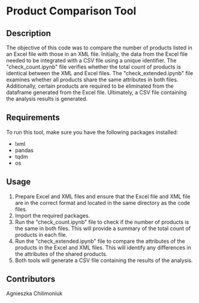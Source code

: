 # Product Comparison Tool

## Description
The objective of this code was to compare the number of products listed in an Excel file with those in an XML file. Initially, the data from the Excel file needed to be integrated with a CSV file using a unique identifier. The "check_count.ipynb" file verifies whether the total count of products is identical between the XML and Excel files. The "check_extended.ipynb" file examines whether all products share the same attributes in both files. Additionally, certain products are required to be eliminated from the dataframe generated from the Excel file. Ultimately, a CSV file containing the analysis results is generated.

## Requirements
To run this tool, make sure you have the following packages installed:
- lxml
- pandas
- tqdm
- os

## Usage
1. Prepare Excel and XML files and ensure that the Excel file and XML file are in the correct format and located in the same directory as the code files.
2. Import the required packages.
3. Run the "check_count.ipynb" file to check if the number of products is the same in both files. This will provide a summary of the total count of products in each file.
4. Run the "check_extended.ipynb" file to compare the attributes of the products in the Excel and XML files. This will identify any differences in the attributes of the shared products.
5. Both tools will generate a CSV file containing the results of the analysis.

## Contributors
Agnieszka Chilimoniuk
 
